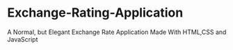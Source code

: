 # Exchange-Rating-Application
A Normal, but Elegant Exchange Rate Application Made With HTML,CSS and JavaScript
